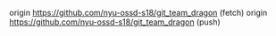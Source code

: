 origin https://github.com/nyu-ossd-s18/git_team_dragon (fetch)
origin https://github.com/nyu-ossd-s18/git_team_dragon (push)